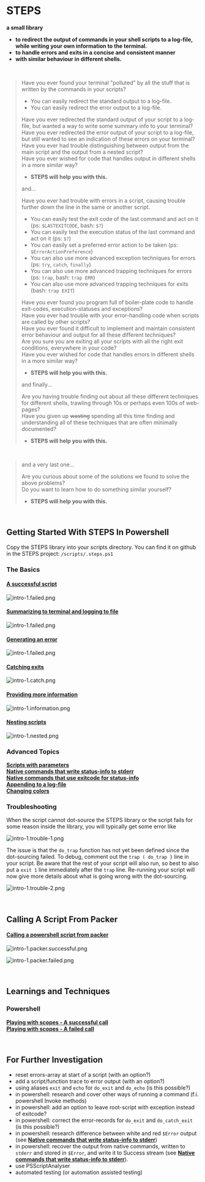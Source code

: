 # STEPS

**a small library** 

- **to redirect the output of commands in your shell scripts to a log-file, while writing your own information to the terminal.**
- **to handle errors and exits in a concise and consistent manner**
- **with similar behaviour in different shells.**


<br/>

> Have you ever found your terminal "polluted" by all the stuff that is written by the commands in your scripts?
>
> - You can easily redirect the standard output to a log-file.
> - You can easily redirect the error output to a log-file.
>
>
> Have you ever redirected the standard output of your script to a log-file, but wanted a way to write some summary info to your terminal?  
> Have you ever redirected the error output of your script to a log-file, but still wanted to see an indication of these errors on your terminal?  
> Have you ever had trouble distinguishing between output from the main script and the output from a nested script?  
> Have you ever wished for code that handles output in different shells in a more similar way?
>
>- **STEPS will help you with this.**
>
>
> and...
> 
> Have you ever had trouble with errors in a script, causing trouble further down the line in the same or another script.
>
> - You can easily test the exit code of the last command and act on it (ps: `$LASTEXITCODE`, bash: `$?`)
> - You can easily test the execution status of the last command and act on it (ps: `$?`)
> - You can easily set a preferred error action to be taken (ps: `$ErrorActionPreference`)
> - You can also use more advanced exception techniques for errors (ps: `try`, `catch`, `finally`)
> - You can also use more advanced trapping techniques for errors (ps: `trap`, bash: `trap ERR`)
> - You can also use more advanced trapping techniques for exits (bash: `trap EXIT`)
>
>
> Have you ever found you program full of boiler-plate code to handle exit-codes, execution-statuses and exceptions?  
> Have you ever had trouble with your error-handling code when scripts are called by other scripts?  
> Have you ever found it difficult to implement and maintain consistent error behaviour and output for all these different techniques?  
> Are you sure you are exiting all your scripts with all the right exit conditions, everywhere in your code?  
> Have you ever wished for code that handles errors in different shells in a more similar way?
>
> - **STEPS will help you with this.**
>
>
> and finally...
> 
> Are you having trouble finding out about all these different techniques for different shells, trawling through 10s or perhaps even 100s of web-pages?  
> Have you given up <del>wasting</del> spending all this time finding and understanding all of these techniques that are often minimally documented?
>
> - **STEPS will help you with this.**
>
>

<br/>

> and a very last one...
>
> Are you curious about some of the solutions we found to solve the above problems?  
> Do you want to learn how to do something similar yourself?
>
> - **STEPS will help you with this.**



<br/>

## Getting Started With STEPS In Powershell

Copy the STEPS library into your scripts directory.  You can find it on github in the STEPS project: `/scripts/.steps.ps1`

### The Basics

#### [A successful script](./docs/powershell/a-successful-script.md)

![intro-1.failed.png](./docs/powershell/screenshots/intro-1.no-logging.png)

#### [Summarizing to terminal and logging to file](./docs/powershell/summarizing-to-terminal-and-logging-to-file.md)

![intro-1.failed.png](./docs/powershell/screenshots/intro-1.successful.png)

#### [Generating an error](./docs/powershell/generating-an-error.md)

![intro-1.failed.png](./docs/powershell/screenshots/intro-1.failed.png)

#### [Catching exits](./docs/powershell/catching-exits.md)

![intro-1.catch.png](./docs/powershell/screenshots/intro-1.catch.png)

#### [Providing more information](./docs/powershell/providing-more-information.md)

![intro-1.information.png](./docs/powershell/screenshots/intro-1.information.png)

#### [Nesting scripts](./docs/powershell/nesting-scripts.md)

![intro-1.nested.png](./docs/powershell/screenshots/intro-1.nested.png)

### Advanced Topics

[**Scripts with parameters**](./docs/powershell/scripts-with-parameters.md)  
[**Native commands that write status-info to stderr**](./docs/powershell/native-commands-that-write-status-info-to-stderr.md)  
[**Native commands that use exitcode for status-info**](./docs/powershell/native-commands-that-use-exitcode-for-status-info.md)  
[**Appending to a log-file**](./docs/powershell/appending-to-a-log-file.md)  
[**Changing colors**](./docs/powershell/changing-colors.md)

### Troubleshooting

When the script cannot dot-source the STEPS library or the script fails for some reason inside the library, you will typically get some error like

![intro-1.trouble-1.png](./docs/powershell/screenshots/intro-1.trouble-1.png)

The issue is that the `do_trap` function has not yet been defined since the dot-sourcing failed.
To debug, comment out the `trap ( do_trap }` line in your script.  Be aware that the rest of your script will also run, so best to also put a `exit 1` line immediately after the `trap` line.  Re-running your script will now give more details about what is going wrong with the dot-sourcing.

![intro-1.trouble-2.png](./docs/powershell/screenshots/intro-1.trouble-2.png)



<br/>

## Calling A Script From Packer

#### [Calling a powershell script from packer](./docs/powershell/calling-a-script-from-packer.md)

![intro-1.packer.successful.png](./docs/powershell/screenshots/intro-1.packer.successful.png)

![intro-1.packer.failed.png](./docs/powershell/screenshots/intro-1.packer.failed.png)



<br>

## Learnings and Techniques

### Powershell

[**Playing with scopes - A successful call**](./docs/powershell/playing-with-scopes_a-successful-call.md)  
[**Playing with scopes - A failed call**](./docs/powershell/playing-with-scopes_a-failed-call.md)



<br>

## For Further Investigation

- reset errors-array at start of a script (with an option?)
- add a script/function trace to error output (with an option?)
- using aliases `exit` and `echo` for `do_exit` and `do_echo` (is this possible?)
- in powershell: research and cover other ways of running a command (f.i. powershell Invoke methods)
- in powershell: add an option to leave root-script with exception instead of exitcode?
- in powershell: correct the error-records for `do_exit` and `do_catch_exit` (is this possible?)
- in powershell: research difference between white and red `$Error` output (see [**Native commands that write status-info to stderr**](./docs/powershell/native-commands-that-write-status-info-to-stderr.md))
- in powershell: recover the output from native commands, written to `stderr` and stored in `$Error`, and write it to Success stream (see [**Native commands that write status-info to stderr**](./docs/powershell/native-commands-that-write-status-info-to-stderr.md)).
- use PSScriptAnalyser
- automated testing (or automation assisted testing)
